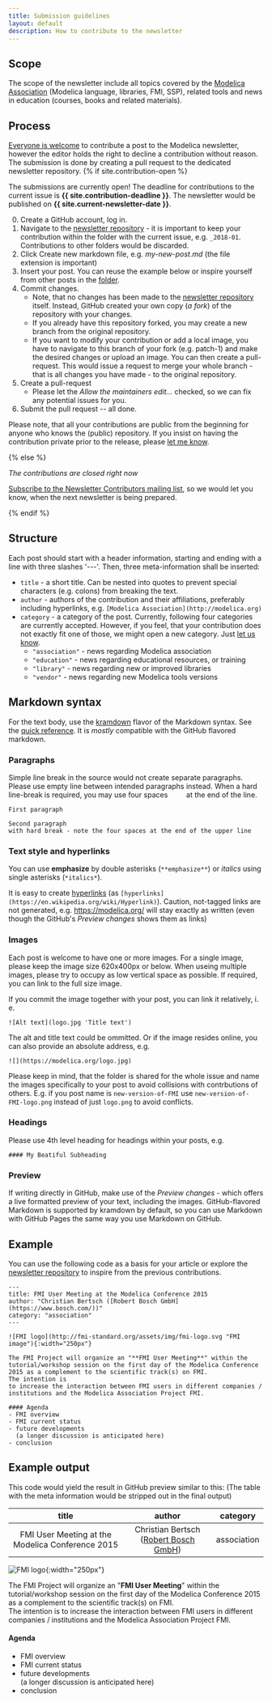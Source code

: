 ```yaml
---
title: Submission guidelines
layout: default
description: How to contribute to the newsletter
---
```

## Scope
The scope of the newsletter include all topics covered by the [Modelica Association](https://www.modelica.org) (Modelica language, libraries, FMI, SSP), related tools and news in education (courses, books and related materials). 

## Process
[Everyone is welcome](http://eepurl.com/dpvIVP) to contribute a post to the Modelica newsletter, however the editor holds the right to decline a contribution without reason. The submission is done by creating a pull request to the dedicated newsletter repository.
{% if site.contribution-open %}

The submissions are currently open! The deadline for contributions to the current issue is **{{ site.contribution-deadline }}**. The newsletter would be published on **{{ site.current-newsletter-date }}**.

0. Create a GitHub account, log in.
1. Navigate to the [newsletter repository]({{site.current-contribution-url}}) - it is important to keep your contribution within the folder with the current issue, e.g. `_2018-01`. Contributions to other folders would be discarded.
2. Click Create new markdown file, e.g. *my-new-post.md* (the file extension is important)
3. Insert your post. You can reuse the example below or inspire yourself from other posts in the [folder]({{site.current-contribution-url}}). 
4. Commit changes. 
   * Note, that no changes has been made to the [newsletter repository]({{site.current-contribution-url}}) itself. Instead, GitHub created your own copy (*a fork*) of the repository with your changes. 
   * If you already have this repository forked, you may create a new branch from the original repository.
   * If you want to modify your contribution or add a local image, you have to navigate to this branch of your fork (e.g. patch-1) and make the desired changes or upload an image. You can then create a pull-request. This would issue a request to merge your whole branch - that is all changes you have made - to the original repository.
5. Create a pull-request
   * Please let the *Allow the maintainers edit...* checked, so we can fix any potential issues for you.
6. Submit the pull request -- all done.

Please note, that all your contributions are public from the beginning for anyone who knows the (public) repository. If you insist on having the contribution private prior to the release, please [let me know](mailto:filip.jezek@creativeconnections.cz).

  {% else %}

*The contributions are closed right now*

[Subscribe to the Newsletter Contributors mailing list](http://eepurl.com/dpvIVP), so we would let you know, when the next newsletter is being prepared.

{% endif %}

## Structure
Each post should start with a header information, starting and ending with a line with three slashes '---'. Then, three meta-information shall be inserted:
- `title` - a short title. Can be nested into quotes to prevent special characters (e.g. colons) from breaking the text.
- `author` - authors of the contribution and their affiliations, preferably including hyperlinks, e.g. `[Modelica Association](http://modelica.org)`
- `category` - a category of the post. Currently, following four categories are currently accepted. However, if you feel, that your contribution does not exactly fit one of those, we might open a new category. Just [let us know](mailto:filip.jezek@creativeconnections.cz).
  - `"association"` - news regarding Modelica association
  - `"education"` - news regarding educational resources, or training  
  - `"library"` - news regarding new or improved libraries
  - `"vendor"` - news regarding new Modelica tools versions
  
## Markdown syntax   
For the text body, use the [kramdown](https://kramdown.gettalong.org/) flavor of the Markdown syntax. See the [quick reference](https://kramdown.gettalong.org/quickref.html). It is *mostly* compatible with the GitHub flavored markdown. 

### Paragraphs
Simple line break 
in the source would not create separate paragraphs. Please use empty line between intended paragraphs instead. When a hard line-break is required, you may use four spaces `    ` at the end of the line.

    First paragraph

    Second paragraph    
    with hard break - note the four spaces at the end of the upper line

### Text style and hyperlinks
You can use **emphasize** by double asterisks (`**emphasize**`) or *italics* using single asterisks (`*italics*`).

It is easy to create [hyperlinks](https://en.wikipedia.org/wiki/Hyperlink) (as `[hyperlinks](https://en.wikipedia.org/wiki/Hyperlink)`). Caution, not-tagged links are not generated, e.g. https://modelica.org/ will stay exactly as written (even though the GitHub's *Preview changes* shows them as links)

### Images
Each post is welcome to have one or more images. For a single image, please keep the image size 620x400px or below. When useing multiple images, please try to occupy as low vertical space as possible. If required, you can link to the full size image. 

If you commit the image together with your post, you can link it relatively, i. e.

    ![Alt text](logo.jpg 'Title text')

The alt and title text could be ommitted. Or if the image resides online, you can also provide an absolute address, e.g.

    ![](https://modelica.org/logo.jpg)

Please keep in mind, that the folder is shared for the whole issue and name the images specifically to your post to avoid collisions with contrbutions of others. E.g. if you post name is `new-version-of-FMI` use `new-version-of-FMI-logo.png` instead of just `logo.png` to avoid conflicts.
    
### Headings
Please use 4th level heading for headings within your posts, e.g.

    #### My Beatiful Subheading

### Preview
If writing directly in GitHub, make use of the *Preview changes* - which offers a live formatted preview of your text, including the images. GitHub-flavored Markdown is supported by kramdown by default, so you can use Markdown with GitHub Pages the same way you use Markdown on GitHub.

## Example
You can use the following code as a basis for your article or explore the [newsletter repository]({{site.current-contribution-url}}) to inspire from the previous contributions.

    ---
    title: FMI User Meeting at the Modelica Conference 2015
    author: "Christian Bertsch ([Robert Bosch GmbH](https://www.bosch.com/))"
    category: "association"
    ---

    ![FMI logo](http://fmi-standard.org/assets/img/fmi-logo.svg "FMI image"){:width="250px"}

    The FMI Project will organize an "**FMI User Meeting**" within the tutorial/workshop session on the first day of the Modelica Conference 2015 as a complement to the scientific track(s) on FMI.    
    The intention is 
    to increase the interaction between FMI users in different companies / institutions and the Modelica Association Project FMI.

    #### Agenda
    - FMI overview
    - FMI current status
    - future developments   
      (a longer discussion is anticipated here)
    - conclusion

## Example output
This code would yield the result in GitHub preview similar to this: 
(The table with the meta information would be stripped out in the final output)

| title  | author | category |
| :----: | :----: | :----: | 
| FMI User Meeting at the Modelica Conference 2015 | Christian Bertsch ([Robert Bosch GmbH](https://www.bosch.com/)) | association |


![FMI logo](http://fmi-standard.org/assets/img/fmi-logo.svg "FMI image"){:width="250px"}

The FMI Project will organize an "**FMI User Meeting**" within the tutorial/workshop session on the first day of the Modelica Conference 2015 as a complement to the scientific track(s) on FMI.    
The intention is 
to increase the interaction between FMI users in different companies / institutions and the Modelica Association Project FMI.

#### Agenda
- FMI overview
- FMI current status
- future developments   
  (a longer discussion is anticipated here)
- conclusion
